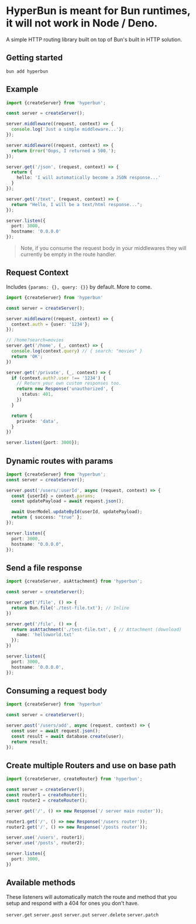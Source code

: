 # HyperBun is meant for Bun runtimes, it will not work in Node / Deno.

A simple HTTP routing library built on top of Bun's built in HTTP solution.

## Getting started

    bun add hyperbun

## Example

```ts
import {createServer} from 'hyperbun';

const server = createServer();

server.middleware((request, context) => {
  console.log('Just a simple middleware...');
});

server.middleware((request, context) => {
  return Error('Oops, I returned a 500.');
});

server.get('/json', (request, context) => {
  return {
    hello: 'I will automatically become a JSON response...'
  }
});

server.get('/text', (request, context) => {
  return "Hello, I will be a text/html response...";
});

server.listen({
  port: 3000,
  hostname: '0.0.0.0'
});
```

> Note, if you consume the request body in your middlewares they will currently be empty in the route handler.

## Request Context

Includes `{params: {}, query: {}}` by default. More to come.

```ts
import {createServer} from 'hyperbun'

const server = createServer();

server.middleware((request, context) => {
  context.auth = {user: '1234'};
});

// /home?search=movies
server.get('/home', (_, context) => {
  console.log(context.query) // { search: "movies" }
  return 'OK';
})

server.get('/private', (_, context) => {
  if (context.auth?.user !== '1234') {
    // Return your own custom responses too.
    return new Response('unauthorized', {
      status: 401,
    })
  }

  return {
    private: 'data',
  }
})

server.listen({port: 3000});

```

## Dynamic routes with params

```ts
import {createServer} from 'hyperbun';
const server = createServer();

server.post('/users/:userId', async (request, context) => {
  const {userId} = context.params;
  const updatePayload = await request.json();

  await UserModel.updateById(userId, updatePayload);
  return { success: "true" };
});

server.listen({
  port: 3000,
  hostname: "0.0.0.0",
});

```

## Send a file response

```ts
import {createServer, asAttachment} from 'hyperbun';

const server = createServer();

server.get('/file', () => {
  return Bun.file('./test-file.txt'); // Inline
})

server.get('/file', () => {
  return asAttachment('./test-file.txt', { // Attachment (download)
    name: 'helloworld.txt'
  });
})

server.listen({
  port: 3000,
  hostname: '0.0.0.0',
});

```

## Consuming a request body

```ts
import {createServer} from 'hyperbun'

const server = createServer();

server.post('/users/add', async (request, context) => {
  const user = await request.json();
  const result = await database.create(user);
  return result;
});
```

## Create multiple Routers and use on base path

```ts
import {createServer, createRouter} from 'hyperbun';

const server = createServer();
const router1 = createRouter();
const router2 = createRouter();

server.get('/', () => new Response('/ server main router'));

router1.get('/', () => new Response('/users router'));
router2.get('/', () => new Response('/posts router'));

server.use('/users', router1);
server.use('/posts', router2);

server.listen({
  port: 3000,
})
```

## Available methods

These listeners will automatically match the route and method that you setup and respond with a 404 for ones you don't have.

`server.get`
`server.post`
`server.put`
`server.delete`
`server.patch`